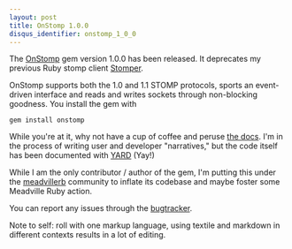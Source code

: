 ```yaml
---
layout: post
title: OnStomp 1.0.0
disqus_identifier: onstomp_1_0_0
---
```

The [OnStomp](https://github.com/meadvillerb/onstomp) gem version 1.0.0 has been
released.  It deprecates my previous Ruby stomp client
[Stomper](https://github.com/iande/stomper).

OnStomp supports both the 1.0 and 1.1 STOMP protocols, sports an event-driven
interface and reads and writes sockets through non-blocking goodness.
You install the gem with

    gem install onstomp


While you're at it, why not have a cup of coffee and peruse
[the docs](http://mdvlrb.com/onstomp).  I'm in the process of writing user
and developer "narratives," but the code itself has been documented with
[YARD](http://yardoc.org/) (Yay!)

While I am the only contributor / author of the gem, I'm putting this under
the [meadvillerb](https://github.com/meadvillerb) community to inflate its
codebase and maybe foster some Meadville Ruby action.

You can report any issues through the
[bugtracker](https://github.com/meadvillerb/onstomp/issues).

Note to self: roll with one markup language, using textile and markdown in
different contexts results in a lot of editing.
